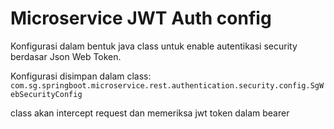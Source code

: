 # Microservice JWT Auth config

Konfigurasi dalam bentuk java class untuk enable autentikasi security berdasar Json Web Token. 

Konfigurasi disimpan dalam class:   
`com.sg.springboot.microservice.rest.authentication.security.config.SgWebSecurityConfig`

class akan intercept request dan memeriksa jwt token dalam bearer